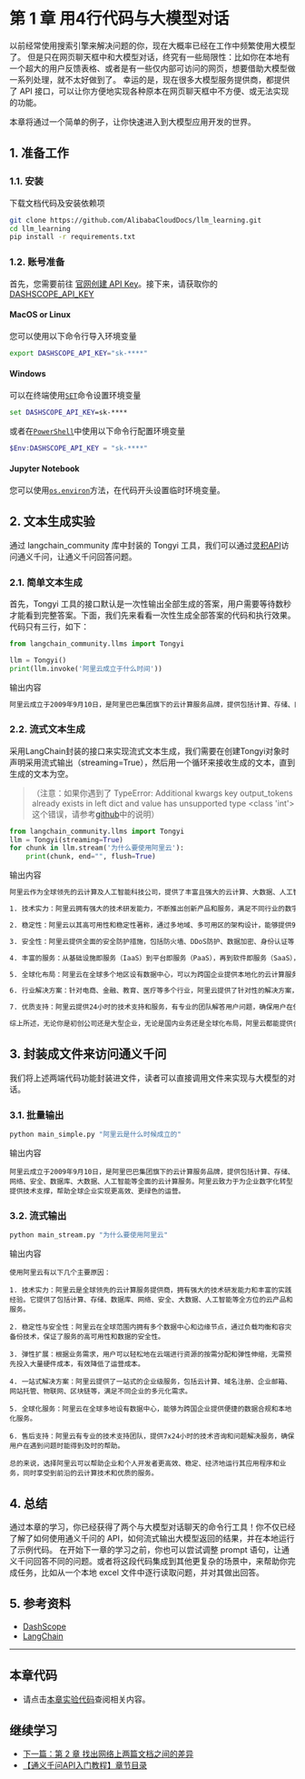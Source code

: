 # 第 1 章 用4行代码与大模型对话
以前经常使用搜索引擎来解决问题的你，现在大概率已经在工作中频繁使用大模型了。 但是只在网页聊天框中和大模型对话，终究有一些局限性：比如你在本地有一个超大的用户反馈表格、或者是有一些仅内部可访问的网页，想要借助大模型做一系列处理，就不太好做到了。 幸运的是，现在很多大模型服务提供商，都提供了 API 接口，可以让你方便地实现各种原本在网页聊天框中不方便、或无法实现的功能。

本章将通过一个简单的例子，让你快速进入到大模型应用开发的世界。

## 1. 准备工作

### 1.1. 安装

下载文档代码及安装依赖项
```bash
git clone https://github.com/AlibabaCloudDocs/llm_learning.git
cd llm_learning
pip install -r requirements.txt
```

### 1.2. 账号准备

首先，您需要前往 [官网创建 API Key](https://help.aliyun.com/zh/dashscope/developer-reference/activate-dashscope-and-create-an-api-key)。接下来，请获取你的 [DASHSCOPE_API_KEY](https://dashscope.console.aliyun.com/apiKey)

####  MacOS or Linux
您可以使用以下命令行导入环境变量
```bash
export DASHSCOPE_API_KEY="sk-****"
```

#### Windows
可以在终端使用[`SET`](https://learn.microsoft.com/zh-cn/windows-server/administration/windows-commands/set_1)命令设置环境变量
```bat
set DASHSCOPE_API_KEY=sk-****
```
或者在[`PowerShell`](https://learn.microsoft.com/zh-cn/powershell/module/microsoft.powershell.core/about/about_environment_variables?view=powershell-7.4)中使用以下命令行配置环境变量 
```powershell
$Env:DASHSCOPE_API_KEY = "sk-****"
```

#### Jupyter Notebook
您可以使用[`os.environ`](https://docs.python.org/3/library/os.html)方法，在代码开头设置临时环境变量。


## 2. 文本生成实验

通过 langchain_community 库中封装的 Tongyi 工具，我们可以通过[灵积API](https://dashscope.console.aliyun.com/apiKey)访问通义千问，让通义千问回答问题。

### 2.1. 简单文本生成

首先，Tongyi 工具的接口默认是一次性输出全部生成的答案，用户需要等待数秒才能看到完整答案。下面，我们先来看看一次性生成全部答案的代码和执行效果。代码只有三行，如下：

```python
from langchain_community.llms import Tongyi

llm = Tongyi()
print(llm.invoke('阿里云成立于什么时间'))
```
输出内容
```bash
阿里云成立于2009年9月10日，是阿里巴巴集团旗下的云计算服务品牌，提供包括计算、存储、网络、安全、数据库、大数据、人工智能等全面的云计算服务。
```
### 2.2. 流式文本生成

采用LangChain封装的接口来实现流式文本生成，我们需要在创建Tongyi对象时声明采用流式输出（streaming=True），然后用一个循环来接收生成的文本，直到生成的文本为空。
>（注意：如果你遇到了 TypeError: Additional kwargs key output_tokens already exists in left dict and value has unsupported type <class 'int'> 这个错误，请参考[github](https://github.com/langchain-ai/langchain/pull/16580)中的说明）
```python
from langchain_community.llms import Tongyi
llm = Tongyi(streaming=True)
for chunk in llm.stream('为什么要使用阿里云'):
    print(chunk, end="", flush=True)
```
输出内容
```bash
阿里云作为全球领先的云计算及人工智能科技公司，提供了丰富且强大的云计算、大数据、人工智能等服务，以下是一些选择阿里云的主要原因：

1. 技术实力：阿里云拥有强大的技术研发能力，不断推出创新产品和服务，满足不同行业的数字化转型需求。在数据库、安全、物联网、人工智能等领域都有深厚的技术积累。

2. 稳定性：阿里云以其高可用性和稳定性著称，通过多地域、多可用区的架构设计，能够提供99.99%的服务可用性，保障业务连续性。

3. 安全性：阿里云提供全面的安全防护措施，包括防火墙、DDoS防护、数据加密、身份认证等，保护用户的数据和应用安全。

4. 丰富的服务：从基础设施即服务（IaaS）到平台即服务（PaaS），再到软件即服务（SaaS），阿里云提供一整套完整的云解决方案，覆盖了企业从开发、测试、部署到运营的全过程。

5. 全球化布局：阿里云在全球多个地区设有数据中心，可以为跨国企业提供本地化的云计算服务，帮助企业快速拓展海外市场。

6. 行业解决方案：针对电商、金融、教育、医疗等多个行业，阿里云提供了针对性的解决方案，帮助企业在特定领域实现高效运营。

7. 优质支持：阿里云提供24小时的技术支持和服务，有专业的团队解答用户问题，确保用户在使用过程中得到及时的帮助。

综上所述，无论你是初创公司还是大型企业，无论是国内业务还是全球化布局，阿里云都能提供合适的产品和服务，助力你的业务发展。
```

## 3. 封装成文件来访问通义千问

我们将上述两端代码功能封装进文件，读者可以直接调用文件来实现与大模型的对话。

### 3.1. 批量输出
```bash
python main_simple.py "阿里云是什么时候成立的"
```
输出内容
```
阿里云成立于2009年9月10日，是阿里巴巴集团旗下的云计算服务品牌，提供包括计算、存储、网络、安全、数据库、大数据、人工智能等全面的云计算服务。阿里云致力于为企业数字化转型提供技术支撑，帮助全球企业实现更高效、更绿色的运营。
```

### 3.2. 流式输出
```bash
python main_stream.py "为什么要使用阿里云"
```
输出内容
```text
使用阿里云有以下几个主要原因：

1. 技术实力：阿里云是全球领先的云计算服务提供商，拥有强大的技术研发能力和丰富的实践经验。它提供了包括计算、存储、数据库、网络、安全、大数据、人工智能等全方位的云产品和服务。

2. 稳定性与安全性：阿里云在全球范围内拥有多个数据中心和边缘节点，通过负载均衡和容灾备份技术，保证了服务的高可用性和数据的安全性。

3. 弹性扩展：根据业务需求，用户可以轻松地在云端进行资源的按需分配和弹性伸缩，无需预先投入大量硬件成本，有效降低了运营成本。

4. 一站式解决方案：阿里云提供了一站式的企业级服务，包括云计算、域名注册、企业邮箱、网站托管、物联网、区块链等，满足不同企业的多元化需求。

5. 全球化服务：阿里云在全球多地设有数据中心，能够为跨国企业提供便捷的数据合规和本地化服务。

6. 售后支持：阿里云有专业的技术支持团队，提供7x24小时的技术咨询和问题解决服务，确保用户在遇到问题时能得到及时的帮助。

总的来说，选择阿里云可以帮助企业和个人开发者更高效、稳定、经济地运行其应用程序和业务，同时享受到前沿的云计算技术和优质的服务。
```

## 4. 总结

通过本章的学习，你已经获得了两个与大模型对话聊天的命令行工具！你不仅已经了解了如何使用通义千问的 API，如何流式输出大模型返回的结果，并在本地运行了示例代码。 在开始下一章的学习之前，你也可以尝试调整 prompt 语句，让通义千问回答不同的问题。或者将这段代码集成到其他更复杂的场景中，来帮助你完成任务，比如从一个本地 excel 文件中逐行读取问题，并对其做出回答。

## 5. 参考资料
- [DashScope](https://dashscope.aliyun.com/)
- [LangChain](https://python.langchain.com/docs)


*****
## 本章代码
- 请点击[本章实验代码](demo-chapter1.ipynb)查阅相关内容。

## 继续学习
- [下一篇：第 2 章 找出网络上两篇文档之间的差异](../chapter2/README.md) 
- [【通义千问API入门教程】章节目录](../README.md)